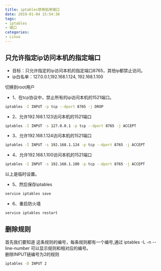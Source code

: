 ```yaml
---
title: iptables禁用启用端口
date: 2019-01-04 15:54:38
tags:
- iptables
- 端口
categories:
- Linux
---
```

## 只允许指定ip访问本机的指定端口
+ 目标：只允许指定的ip访问本机的指定端口8765，其他ip都禁止访问。
+ ip白名单：127.0.0.1,192.168.1.124, 192.168.1.100

<!--more-->
切换到root用户
+ 1、在tcp协议中，禁止所有的ip访问本机的1521端口。
```bash
iptables -I INPUT -p tcp --dport 8765 -j DROP
```
+ 2、允许192.168.1.123访问本机的1521端口
```bash
iptables -I INPUT -s 127.0.0.1 -p tcp --dport 8765 -j ACCEPT
```
+ 3、允许192.168.1.124访问本机的1521端口
```bash
iptables -I INPUT -s 192.168.1.124 -p tcp --dport 8765 -j ACCEPT
```
+ 4、允许192.168.1.100访问本机的1521端口
```bash
iptables -I INPUT -s 192.168.1.100 -p tcp --dport 8765 -j ACCEPT
```
以上是临时设置。
+ 5、然后保存iptables
```bash
service iptables save
```
+ 6、重启防火墙
```bash
service iptables restart
```
## 删除规则
首先我们要知道 这条规则的编号，每条规则都有一个编号,通过 iptables -L -n --line-number 可以显示规则和相对应的编号。<br>
删除INPUT链编号为2的规则
```bash
iptables -D INPUT 2
```
